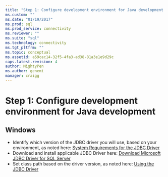```yaml
---
title: "Step 1: Configure development environment for Java development | Microsoft Docs"
ms.custom: ""
ms.date: "01/19/2017"
ms.prod: sql
ms.prod_service: connectivity
ms.reviewer: ""
ms.suite: "sql"
ms.technology: connectivity
ms.tgt_pltfrm: ""
ms.topic: conceptual
ms.assetid: a59cac14-32f5-4fa3-ad38-81a3e1e9d29c
caps.latest.revision: 4
author: MightyPen
ms.author: genemi
manager: craigg
---
```

# Step 1: Configure development environment for Java development
  
## Windows  
  
* Identify which version of the JDBC driver you will use, based on your environment, as noted here:  [System Requirements for the JDBC Driver](../../connect/jdbc/system-requirements-for-the-jdbc-driver.md)  
* Download and install applicable JDBC Driver here:  [Download Microsoft JDBC Driver for SQL Server](../../connect/jdbc/download-microsoft-jdbc-driver-for-sql-server.md)  
* Set class path based on the driver version, as noted here:  [Using the JDBC Driver](../../connect/jdbc/using-the-jdbc-driver.md)
